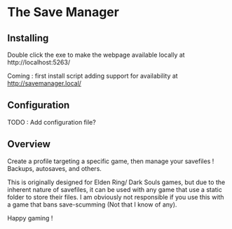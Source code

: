 # The Save Manager

## Installing

Double click the exe to make the webpage available locally at http://localhost:5263/

Coming : first install script adding support for availability at http://savemanager.local/

## Configuration

TODO : Add configuration file?

## Overview

Create a profile targeting a specific game, then manage your savefiles ! Backups, autosaves, and others.

This is originally designed for Elden Ring/ Dark Souls games, but due to the inherent nature of savefiles, it can be used with any game that use a static folder to store their files.
I am obviously not responsible if you use this with a game that bans save-scumming (Not that I know of any).

Happy gaming !
